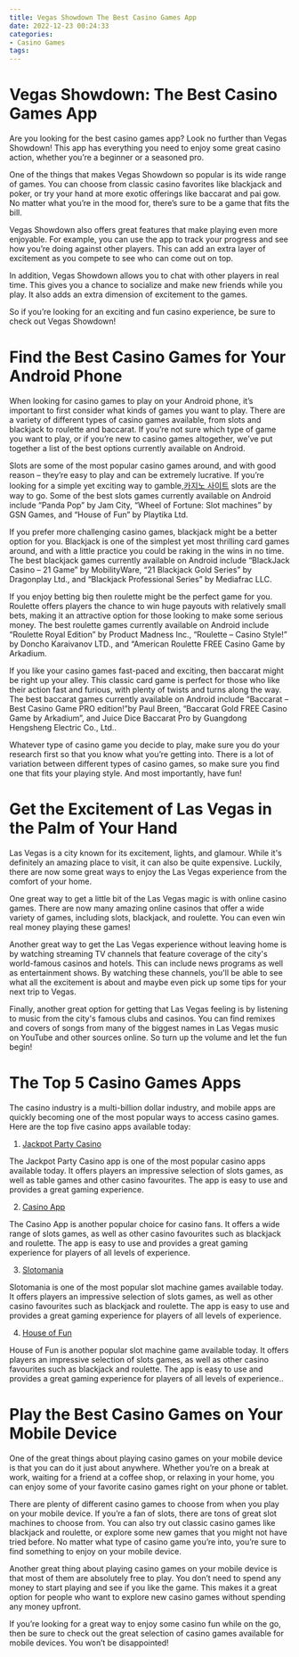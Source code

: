 ```yaml
---
title: Vegas Showdown The Best Casino Games App
date: 2022-12-23 00:24:33
categories:
- Casino Games
tags:
---
```



#  Vegas Showdown: The Best Casino Games App

Are you looking for the best casino games app? Look no further than Vegas Showdown! This app has everything you need to enjoy some great casino action, whether you’re a beginner or a seasoned pro.

One of the things that makes Vegas Showdown so popular is its wide range of games. You can choose from classic casino favorites like blackjack and poker, or try your hand at more exotic offerings like baccarat and pai gow. No matter what you’re in the mood for, there’s sure to be a game that fits the bill.

Vegas Showdown also offers great features that make playing even more enjoyable. For example, you can use the app to track your progress and see how you’re doing against other players. This can add an extra layer of excitement as you compete to see who can come out on top.

In addition, Vegas Showdown allows you to chat with other players in real time. This gives you a chance to socialize and make new friends while you play. It also adds an extra dimension of excitement to the games.

So if you’re looking for an exciting and fun casino experience, be sure to check out Vegas Showdown!

#  Find the Best Casino Games for Your Android Phone

When looking for casino games to play on your Android phone, it’s important to first consider what kinds of games you want to play. There are a variety of different types of casino games available, from slots and blackjack to roulette and baccarat. If you’re not sure which type of game you want to play, or if you’re new to casino games altogether, we’ve put together a list of the best options currently available on Android.

Slots are some of the most popular casino games around, and with good reason – they’re easy to play and can be extremely lucrative. If you’re looking for a simple yet exciting way to gamble,[카지노 사이트](https://choegocasino.com/) slots are the way to go. Some of the best slots games currently available on Android include “Panda Pop” by Jam City, “Wheel of Fortune: Slot machines” by GSN Games, and “House of Fun” by Playtika Ltd.

If you prefer more challenging casino games, blackjack might be a better option for you. Blackjack is one of the simplest yet most thrilling card games around, and with a little practice you could be raking in the wins in no time. The best blackjack games currently available on Android include “BlackJack Casino – 21 Game” by MobilityWare, “21 Blackjack Gold Series” by Dragonplay Ltd., and “Blackjack Professional Series” by Mediafrac LLC.

If you enjoy betting big then roulette might be the perfect game for you. Roulette offers players the chance to win huge payouts with relatively small bets, making it an attractive option for those looking to make some serious money. The best roulette games currently available on Android include “Roulette Royal Edition” by Product Madness Inc., “Roulette – Casino Style!” by Doncho Karaivanov LTD., and “American Roulette FREE Casino Game by Arkadium.

If you like your casino games fast-paced and exciting, then baccarat might be right up your alley. This classic card game is perfect for those who like their action fast and furious, with plenty of twists and turns along the way. The best baccarat games currently available on Android include “Baccarat – Best Casino Game PRO edition!”by Paul Breen, “Baccarat Gold FREE Casino Game by Arkadium”, and Juice Dice Baccarat Pro by Guangdong Hengsheng Electric Co., Ltd..

Whatever type of casino game you decide to play, make sure you do your research first so that you know what you’re getting into. There is a lot of variation between different types of casino games, so make sure you find one that fits your playing style. And most importantly, have fun!

#  Get the Excitement of Las Vegas in the Palm of Your Hand

Las Vegas is a city known for its excitement, lights, and glamour. While it's definitely an amazing place to visit, it can also be quite expensive. Luckily, there are now some great ways to enjoy the Las Vegas experience from the comfort of your home.

One great way to get a little bit of the Las Vegas magic is with online casino games. There are now many amazing online casinos that offer a wide variety of games, including slots, blackjack, and roulette. You can even win real money playing these games!

Another great way to get the Las Vegas experience without leaving home is by watching streaming TV channels that feature coverage of the city's world-famous casinos and hotels. This can include news programs as well as entertainment shows. By watching these channels, you'll be able to see what all the excitement is about and maybe even pick up some tips for your next trip to Vegas.

Finally, another great option for getting that Las Vegas feeling is by listening to music from the city's famous clubs and casinos. You can find remixes and covers of songs from many of the biggest names in Las Vegas music on YouTube and other sources online. So turn up the volume and let the fun begin!

#  The Top 5 Casino Games Apps

The casino industry is a multi-billion dollar industry, and mobile apps are quickly becoming one of the most popular ways to access casino games. Here are the top five casino apps available today:

1. [Jackpot Party Casino](https://www.jackpotpartycasino.com/)

The Jackpot Party Casino app is one of the most popular casino apps available today. It offers players an impressive selection of slots games, as well as table games and other casino favourites. The app is easy to use and provides a great gaming experience.

2. [Casino App](https://www.casinoappstore.net/)

The Casino App is another popular choice for casino fans. It offers a wide range of slots games, as well as other casino favourites such as blackjack and roulette. The app is easy to use and provides a great gaming experience for players of all levels of experience.

3. [Slotomania](https://www.slotomania.com/)

Slotomania is one of the most popular slot machine games available today. It offers players an impressive selection of slots games, as well as other casino favourites such as blackjack and roulette. The app is easy to use and provides a great gaming experience for players of all levels of experience.

4. [House of Fun](https://www3.houseoffungames.com/)

House of Fun is another popular slot machine game available today. It offers players an impressive selection of slots games, as well as other casino favourites such as blackjack and roulette. The app is easy to use and provides a great gaming experience for players of all levels of experience..

#  Play the Best Casino Games on Your Mobile Device

One of the great things about playing casino games on your mobile device is that you can do it just about anywhere. Whether you’re on a break at work, waiting for a friend at a coffee shop, or relaxing in your home, you can enjoy some of your favorite casino games right on your phone or tablet.

There are plenty of different casino games to choose from when you play on your mobile device. If you’re a fan of slots, there are tons of great slot machines to choose from. You can also try out classic casino games like blackjack and roulette, or explore some new games that you might not have tried before. No matter what type of casino game you’re into, you’re sure to find something to enjoy on your mobile device.

Another great thing about playing casino games on your mobile device is that most of them are absolutely free to play. You don’t need to spend any money to start playing and see if you like the game. This makes it a great option for people who want to explore new casino games without spending any money upfront.

If you’re looking for a great way to enjoy some casino fun while on the go, then be sure to check out the great selection of casino games available for mobile devices. You won’t be disappointed!